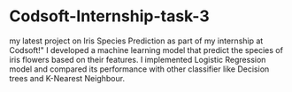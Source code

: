 # Codsoft-Internship-task-3
 my latest project on Iris Species Prediction as part of my internship at Codsoft!"  I developed a machine learning model that predict the species of iris flowers based on their features. I implemented Logistic Regression model and compared its performance with other classifier like Decision trees and K-Nearest Neighbour.
